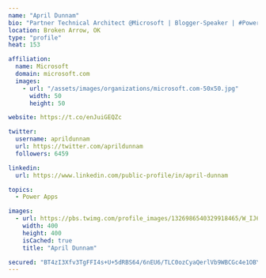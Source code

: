 ```yaml
---
name: "April Dunnam"
bio: "Partner Technical Architect @Microsoft | Blogger-Speaker | #PowerApps, #PowerAutomate, #Office365, #SharePoint | #WIT | #Karaoke Queen"
location: Broken Arrow, OK
type: "profile"
heat: 153

affiliation:
  name: Microsoft
  domain: microsoft.com
  images:
    - url: "/assets/images/organizations/microsoft.com-50x50.jpg"
      width: 50
      height: 50

website: https://t.co/enJuiGEQZc

twitter:
  username: aprildunnam
  url: https://twitter.com/aprildunnam
  followers: 6459

linkedin:
  url: https://www.linkedin.com/public-profile/in/april-dunnam

topics:
  - Power Apps

images:
  - url: https://pbs.twimg.com/profile_images/1326986540329918465/W_IJ6Ih2_400x400.jpg
    width: 400
    height: 400
    isCached: true
    title: "April Dunnam"

secured: "BT4zI3Xfv3TgFFI4s+U+5dRBS64/6nEU6/TLC0ozCyaQerlVb9WBCGc4e1OBYACRI7ah1CTlq3cyNhIZ7Cdu/P9N3av740T6Xx0hjjiS8todNdV86LTRC2Z3b9bPK2iKlbRSAoYuKrHf/imTMzKU457sxnG8Qwe70/6HXlK/R9SjbvCRqY574W9hIBxhocIR+B/U+B7NS5z/q5uZtung53F70CMsqnRoVcZeXGhpOnlr+vIX6OEJ0gscKz4PP5uin9IhCYnqQ+SbumPoGMhXp6mVgr1ey1hc2bcOdNm2YeOXYHNlzh1RcWt+lchMj+MMAzEMwFGi/rnTgaPrCR1mzz9BvzM52+mQpUsj2g2/4R1JeAvmQUEzPT2MaHOF0SYqCa6onleTISCn/MnuF7H550LJivh2Rj/E55S2tWdiqu8=;8h6gY/LAabCFPJt5c2obPg=="
---
```


